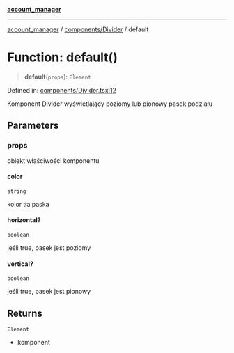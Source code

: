 [**account_manager**](../../../README.md)

***

[account_manager](../../../modules.md) / [components/Divider](../README.md) / default

# Function: default()

> **default**(`props`): `Element`

Defined in: [components/Divider.tsx:12](https://github.com/DawLip/programowanie-zespolowe/blob/7db6c4f7e8feac59e458adcc08c8cc70f3a35b0d/website/app/components/Divider.tsx#L12)

Komponent Divider wyświetlający poziomy lub pionowy pasek podziału

## Parameters

### props

obiekt właściwości komponentu

#### color

`string`

kolor tła paska

#### horizontal?

`boolean`

jeśli true, pasek jest poziomy

#### vertical?

`boolean`

jeśli true, pasek jest pionowy

## Returns

`Element`

- komponent
